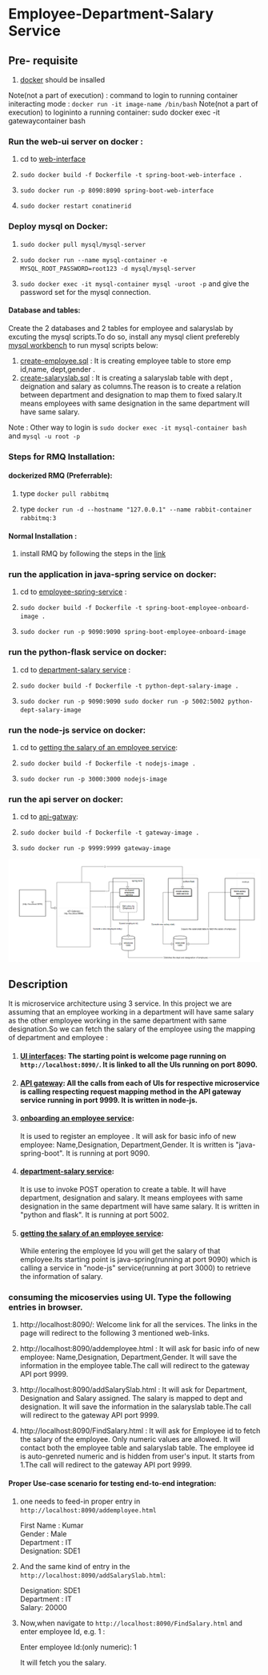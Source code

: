 
# Employee-Department-Salary Service



## Pre- requisite 
1)  [docker](https://docs.docker.com/engine/installation/) should be insalled 

Note(not a part of execution) : command to login to running container initeracting mode : `docker run -it image-name /bin/bash`
Note(not a part of execution) to logininto a running container: sudo docker exec -it gatewaycontainer bash


###  Run the web-ui server on docker :
1) cd to [web-interface](https://github.com/airavata-courses/satyamsah/tree/assignment2/assignment2/web-interfaces)

2) `sudo docker build -f Dockerfile -t spring-boot-web-interface . `

3)  `sudo docker run -p 8090:8090 spring-boot-web-interface`

4) `sudo docker restart conatinerid` 


### Deploy mysql on Docker:

1) `sudo docker pull mysql/mysql-server`

2) `sudo docker run --name mysql-container -e MYSQL_ROOT_PASSWORD=root123 -d mysql/mysql-server`

3) `sudo docker exec -it mysql-container mysql -uroot -p` and give the password set for the mysql connection.


#### Database and tables:
Create the 2 databases and 2 tables for employee and salaryslab by excuting the mysql scripts.To do so, install any mysql client preferebly [mysql workbench](https://www.mysql.com/products/workbench) to run mysql scripts below:

1) [create-employee.sql](https://github.com/airavata-courses/satyamsah/blob/master/assignment1/sqlscript/create-employee.sql) : It is creating employee table to store emp id,name, dept,gender . 
2) [create-salaryslab.sql](https://github.com/airavata-courses/satyamsah/blob/master/assignment1/sqlscript/create-salaryslab.sql) : It is creating a salaryslab table with dept , deignation and salary as columns.The reason is to create a relation between department and designation to map them to fixed salary.It means employees with same designation in the same department will have same salary.

Note : Other way to login is `sudo docker exec -it mysql-container bash` and  `mysql -u root -p`


### Steps for RMQ Installation:

#### dockerized RMQ (Preferrable):

1. type `docker pull rabbitmq`

2. type `docker run -d --hostname "127.0.0.1" --name rabbit-container rabbitmq:3`

#### Normal Installation :

1. install RMQ by following the steps in the [link](https://tecadmin.net/install-rabbitmq-server-on-ubuntu/#) 


### run the application in java-spring service on docker:

1) cd to [employee-spring-service](https://github.com/airavata-courses/satyamsah/tree/assignment2/assignment2/employee-onboard-service-javaspring) :

2)  `sudo docker build -f Dockerfile -t spring-boot-employee-onboard-image . `

3)  `sudo docker run -p 9090:9090 spring-boot-employee-onboard-image`


### run the python-flask service on docker:

1) cd to [department-salary service](https://github.com/airavata-courses/satyamsah/tree/master/assignment1/create-deptmentandsalary-service-python) :

2)  `sudo docker build -f Dockerfile -t python-dept-salary-image . `

3)  `sudo docker run -p 9090:9090 sudo docker run -p 5002:5002 python-dept-salary-image`



### run the node-js service on docker:

1) cd to [getting the salary of an employee service](https://github.com/airavata-courses/satyamsah/tree/master/assignment1/fetch-salary-service-nodejs): 

2)  `sudo docker build -f Dockerfile -t nodejs-image . `

3)  `sudo docker run -p 3000:3000 nodejs-image`



### run the api server on docker:

1) cd to [api-gatway](https://github.com/airavata-courses/satyamsah/tree/master/assignment1/gateway-api): 

2)  `sudo docker build -f Dockerfile -t gateway-image . `

3)  `sudo docker run -p 9999:9999 gateway-image`

![alt text](https://github.com/airavata-courses/satyamsah/blob/master/assignment1/workflowdiagram.PNG)
## Description
It is microservice architecture using 3 service. In this project we are assuming that an employee working in a department will have same salary as the other employee working in the same department with same designation.So we can fetch the salary of the employee using the mapping of department and employee :

1)  #### [UI interfaces](https://github.com/airavata-courses/satyamsah/tree/master/assignment1/web-interfaces): The starting point is welcome page running on `http://localhost:8090/`. It is linked to all the UIs running on port 8090.

2)  #### [API gateway](https://github.com/airavata-courses/satyamsah/tree/master/assignment1/gateway-api): All the calls from each of UIs for respective microservice is calling respecting request mapping method in the API gateway service running in port 9999. It is written in node-js.

3) #### [onboarding an employee service](https://github.com/airavata-courses/satyamsah/tree/master/assignment1/employee-onboard-service-javaspring): 
   It is used to register an employee . It will ask for basic info of new employee: Name,Designation, Department,Gender. It is written is "java-spring-boot". It is running at port 9090.
4) #### [department-salary service](https://github.com/airavata-courses/satyamsah/tree/master/assignment1/create-deptmentandsalary-service-python):
   It is use to invoke POST operation to create a table. It will have department, designation and salary. It means employees with same  designation in the same department will have same salary. It is written in "python and flask". It is running at port 5002.
5) #### [getting the salary of an employee service](https://github.com/airavata-courses/satyamsah/tree/master/assignment1/fetch-salary-service-nodejs): 
   While entering the employee Id you will get the salary of that employee.Its starting point is java-spring(running at port 9090) which is calling a service in "node-js" service(running at port 3000) to retrieve the information of salary.

### consuming the micoservies using UI. Type the following entries in browser.

1) http://localhost:8090/: Welcome link for all the services. The links in the page will redirect to the following 3 mentioned web-links.

2) http://localhost:8090/addemployee.html : It will ask for basic info of new employee: Name,Designation, Department,Gender. It will save the information in the employee table.The call will redirect to the gateway API port 9999.

3) http://localhost:8090/addSalarySlab.html : It will ask for Department, Designation and Salary assigned. The salary is mapped to dept and designation. It will save the information in the salaryslab table.The call will redirect to the gateway API port 9999.

4) http://localhost:8090/FindSalary.html : It will ask for Employee id to fetch the salary of the employee. Only numeric values are allowed. It will contact both the employee table and  salaryslab table. The employee id is auto-genreted numeric and is hidden from user's input. It starts from 1.The call will redirect to the gateway API port 9999.

#### Proper Use-case scenario for testing end-to-end integration: 

1) one needs to feed-in proper entry in `http://localhost:8090/addemployee.html`

   First Name : Kumar  
   Gender : Male  
   Department : IT  
   Designation: SDE1  

2) And the same kind of entry in the `http://localhost:8090/addSalarySlab.html`:

   Designation: SDE1  
   Department : IT  
   Salary: 20000  

3) Now,when navigate to `http://localhost:8090/FindSalary.html` and enter employee Id, e.g. 1 :

   Enter employee Id:(only numeric): 1  



   It will fetch you the salary.

